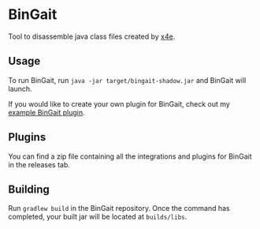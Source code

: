 # BinGait
Tool to disassemble java class files created by [x4e](https://github.com/x4e/).

## Usage
To run BinGait, run `java -jar target/bingait-shadow.jar` and BinGait will launch.

If you would like to create your own plugin for BinGait, check out my [example BinGait plugin](https://github.com/zzurio/BinGait-Example-Plugin).

## Plugins

You can find a zip file containing all the integrations and plugins for BinGait in the releases tab.

## Building

Run `gradlew build` in the BinGait repository. Once the command has completed, your built jar will be located at `builds/libs`.
